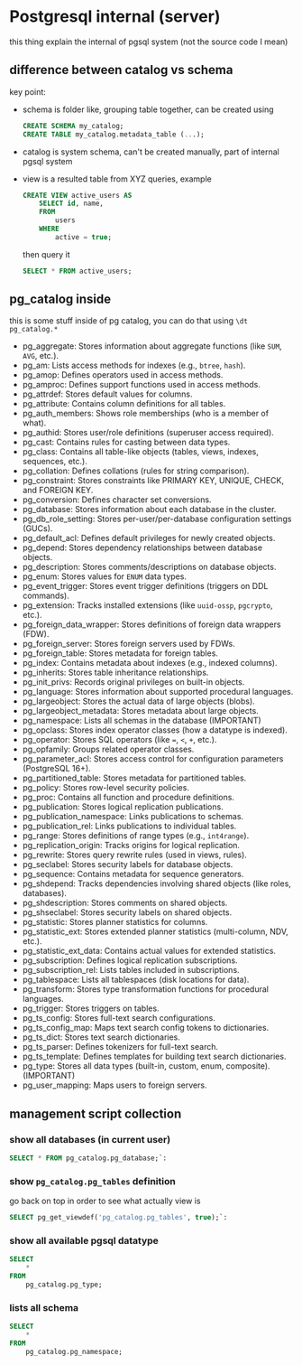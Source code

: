 # Postgresql internal (server) 

this thing explain the internal of pgsql system (not the source code I mean)

## difference between catalog vs schema

key point:
- schema is folder like, grouping table together, can be created using 
	```sql
	CREATE SCHEMA my_catalog;
	CREATE TABLE my_catalog.metadata_table (...);
	```
- catalog is system schema, can't be created manually, part of internal pgsql system
- view is a resulted table from XYZ queries, example
	```sql
	CREATE VIEW active_users AS 
		SELECT id, name, 
		FROM
			users 
		WHERE
			active = true;
	```

	then query it

	```sql
	SELECT * FROM active_users;
	```

## pg_catalog inside

this is some stuff inside of pg catalog, you can do that using `\dt pg_catalog.*`

* pg\_aggregate: Stores information about aggregate functions (like `SUM`, `AVG`, etc.).
* pg\_am: Lists access methods for indexes (e.g., `btree`, `hash`).
* pg\_amop: Defines operators used in access methods.
* pg\_amproc: Defines support functions used in access methods.
* pg\_attrdef: Stores default values for columns.
* pg\_attribute: Contains column definitions for all tables.
* pg\_auth\_members: Shows role memberships (who is a member of what).
* pg\_authid: Stores user/role definitions (superuser access required).
* pg\_cast: Contains rules for casting between data types.
* pg\_class: Contains all table-like objects (tables, views, indexes, sequences, etc.).
* pg\_collation: Defines collations (rules for string comparison).
* pg\_constraint: Stores constraints like PRIMARY KEY, UNIQUE, CHECK, and FOREIGN KEY.
* pg\_conversion: Defines character set conversions.
* pg\_database: Stores information about each database in the cluster.
* pg\_db\_role\_setting: Stores per-user/per-database configuration settings (GUCs).
* pg\_default\_acl: Defines default privileges for newly created objects.
* pg\_depend: Stores dependency relationships between database objects.
* pg\_description: Stores comments/descriptions on database objects.
* pg\_enum: Stores values for `ENUM` data types.
* pg\_event\_trigger: Stores event trigger definitions (triggers on DDL commands).
* pg\_extension: Tracks installed extensions (like `uuid-ossp`, `pgcrypto`, etc.).
* pg\_foreign\_data\_wrapper: Stores definitions of foreign data wrappers (FDW).
* pg\_foreign\_server: Stores foreign servers used by FDWs.
* pg\_foreign\_table: Stores metadata for foreign tables.
* pg\_index: Contains metadata about indexes (e.g., indexed columns).
* pg\_inherits: Stores table inheritance relationships.
* pg\_init\_privs: Records original privileges on built-in objects.
* pg\_language: Stores information about supported procedural languages.
* pg\_largeobject: Stores the actual data of large objects (blobs).
* pg\_largeobject\_metadata: Stores metadata about large objects.
* pg\_namespace: Lists all schemas in the database (IMPORTANT)
* pg\_opclass: Stores index operator classes (how a datatype is indexed).
* pg\_operator: Stores SQL operators (like `=`, `<`, `+`, etc.).
* pg\_opfamily: Groups related operator classes.
* pg\_parameter\_acl: Stores access control for configuration parameters (PostgreSQL 16+).
* pg\_partitioned\_table: Stores metadata for partitioned tables.
* pg\_policy: Stores row-level security policies.
* pg\_proc: Contains all function and procedure definitions.
* pg\_publication: Stores logical replication publications.
* pg\_publication\_namespace: Links publications to schemas.
* pg\_publication\_rel: Links publications to individual tables.
* pg\_range: Stores definitions of range types (e.g., `int4range`).
* pg\_replication\_origin: Tracks origins for logical replication.
* pg\_rewrite: Stores query rewrite rules (used in views, rules).
* pg\_seclabel: Stores security labels for database objects.
* pg\_sequence: Contains metadata for sequence generators.
* pg\_shdepend: Tracks dependencies involving shared objects (like roles, databases).
* pg\_shdescription: Stores comments on shared objects.
* pg\_shseclabel: Stores security labels on shared objects.
* pg\_statistic: Stores planner statistics for columns.
* pg\_statistic\_ext: Stores extended planner statistics (multi-column, NDV, etc.).
* pg\_statistic\_ext\_data: Contains actual values for extended statistics.
* pg\_subscription: Defines logical replication subscriptions.
* pg\_subscription\_rel: Lists tables included in subscriptions.
* pg\_tablespace: Lists all tablespaces (disk locations for data).
* pg\_transform: Stores type transformation functions for procedural languages.
* pg\_trigger: Stores triggers on tables.
* pg\_ts\_config: Stores full-text search configurations.
* pg\_ts\_config\_map: Maps text search config tokens to dictionaries.
* pg\_ts\_dict: Stores text search dictionaries.
* pg\_ts\_parser: Defines tokenizers for full-text search.
* pg\_ts\_template: Defines templates for building text search dictionaries.
* pg\_type: Stores all data types (built-in, custom, enum, composite). (IMPORTANT)
* pg\_user\_mapping: Maps users to foreign servers.

## management script collection

### show all databases (in current user)
```sql
SELECT * FROM pg_catalog.pg_database;`:
```
### show `pg_catalog.pg_tables` definition

go back on top in order to see what actually view is
```sql
SELECT pg_get_viewdef('pg_catalog.pg_tables', true);`: 
```

### show all available pgsql datatype
```sql
SELECT 
	*
FROM
	pg_catalog.pg_type;
```

### lists all schema
```sql
SELECT
    *
FROM
    pg_catalog.pg_namespace;
```
